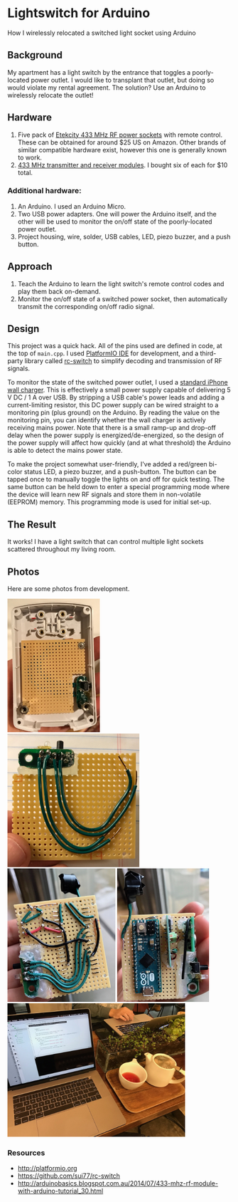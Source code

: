 # Lightswitch for Arduino
How I wirelessly relocated a switched light socket using Arduino

## Background
My apartment has a light switch by the entrance that toggles a poorly-located power outlet. I would like to transplant that outlet, but doing so would violate my rental agreement. The solution? Use an Arduino to wirelessly relocate the outlet!

## Hardware
1. Five pack of [Etekcity 433 MHz RF power sockets](https://www.amazon.com/gp/product/B00DQELHBS/) with remote control. These can be obtained for around $25 US on Amazon. Other brands of similar compatible hardware exist, however this one is generally known to work.
2. [433 MHz transmitter and receiver modules](https://www.amazon.com/gp/product/B017AYH5G0/). I bought six of each for $10 total.

### Additional hardware:
1. An Arduino. I used an Arduino Micro.
2. Two USB power adapters. One will power the Arduino itself, and the other will be used to monitor the on/off state of the poorly-located power outlet.
3. Project housing, wire, solder, USB cables, LED, piezo buzzer, and a push button.

## Approach
1. Teach the Arduino to learn the light switch's remote control codes and play them back on-demand.
2. Monitor the on/off state of a switched power socket, then automatically transmit the corresponding on/off radio signal.

## Design
This project was a quick hack. All of the pins used are defined in code, at the top of `main.cpp`. I used [PlatformIO IDE](http://platformio.org) for development, and a third-party library called [rc-switch](https://github.com/sui77/rc-switch) to simplify decoding and transmission of RF signals.

To monitor the state of the switched power outlet, I used a [standard iPhone wall charger](https://www.apple.com/shop/product/MD810LL/A/apple-5w-usb-power-adapter). This is effectively a small power supply capable of delivering 5 V DC / 1 A over USB. By stripping a USB cable's power leads and adding a current-limiting resistor, this DC power supply can be wired straight to a monitoring pin (plus ground) on the Arduino. By reading the value on the monitoring pin, you can identify whether the wall charger is actively receiving mains power. Note that there is a small ramp-up and drop-off delay when the power supply is energized/de-energized, so the design of the power supply will affect how quickly (and at what threshold) the Arduino is able to detect the mains power state.

To make the project somewhat user-friendly, I've added a red/green bi-color status LED, a piezo buzzer, and a push-button. The button can be tapped once to manually toggle the lights on and off for quick testing. The same button can be held down to enter a special programming mode where the device will learn new RF signals and store them in non-volatile (EEPROM) memory. This programming mode is used for initial set-up.

## The Result
It works! I have a light switch that can control multiple light sockets scattered throughout my living room.

## Photos
Here are some photos from development.

<img src="images/IMG_2034.jpg" height="300" alt="Perfboard fitted in plastic housing"> <img src="images/IMG_2037.jpg" height="300" alt="Bi-color LED and push-button attached to perfboard with hot glue"> <img src="images/IMG_2042.jpg" height="300" alt="Back-side of circuit board"> <img src="images/IMG_2046.jpg" height="300" alt="Front-side of circuit board"> <img src="images/IMG_2058.jpg" height="300" alt="Coding from a coffee shop">

### Resources
* http://platformio.org
* https://github.com/sui77/rc-switch
* http://arduinobasics.blogspot.com.au/2014/07/433-mhz-rf-module-with-arduino-tutorial_30.html
